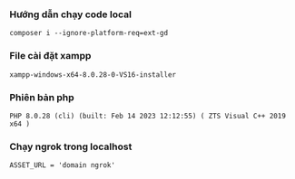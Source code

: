 ### Hướng dẫn chạy code local
`composer i --ignore-platform-req=ext-gd`
### File cài đặt xampp
`xampp-windows-x64-8.0.28-0-VS16-installer`
### Phiên bản php
`PHP 8.0.28 (cli) (built: Feb 14 2023 12:12:55) ( ZTS Visual C++ 2019 x64 )`
### Chạy ngrok trong localhost
`ASSET_URL = 'domain ngrok'`